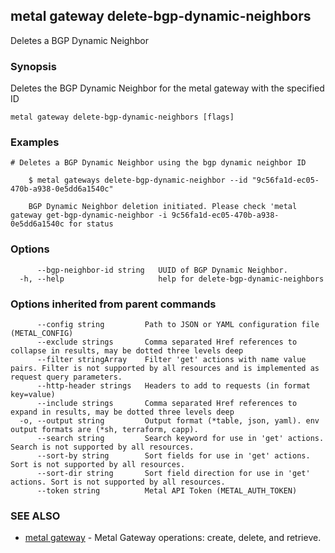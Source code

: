 ## metal gateway delete-bgp-dynamic-neighbors

Deletes a BGP Dynamic Neighbor

### Synopsis

Deletes the BGP Dynamic Neighbor for the metal gateway with the specified ID

```
metal gateway delete-bgp-dynamic-neighbors [flags]
```

### Examples

```
# Deletes a BGP Dynamic Neighbor using the bgp dynamic neighbor ID

	$ metal gateways delete-bgp-dynamic-neighbor --id "9c56fa1d-ec05-470b-a938-0e5dd6a1540c"

	BGP Dynamic Neighbor deletion initiated. Please check 'metal gateway get-bgp-dynamic-neighbor -i 9c56fa1d-ec05-470b-a938-0e5dd6a1540c for status

```

### Options

```
      --bgp-neighbor-id string   UUID of BGP Dynamic Neighbor.
  -h, --help                     help for delete-bgp-dynamic-neighbors
```

### Options inherited from parent commands

```
      --config string         Path to JSON or YAML configuration file (METAL_CONFIG)
      --exclude strings       Comma separated Href references to collapse in results, may be dotted three levels deep
      --filter stringArray    Filter 'get' actions with name value pairs. Filter is not supported by all resources and is implemented as request query parameters.
      --http-header strings   Headers to add to requests (in format key=value)
      --include strings       Comma separated Href references to expand in results, may be dotted three levels deep
  -o, --output string         Output format (*table, json, yaml). env output formats are (*sh, terraform, capp).
      --search string         Search keyword for use in 'get' actions. Search is not supported by all resources.
      --sort-by string        Sort fields for use in 'get' actions. Sort is not supported by all resources.
      --sort-dir string       Sort field direction for use in 'get' actions. Sort is not supported by all resources.
      --token string          Metal API Token (METAL_AUTH_TOKEN)
```

### SEE ALSO

* [metal gateway](metal_gateway.md)	 - Metal Gateway operations: create, delete, and retrieve.

